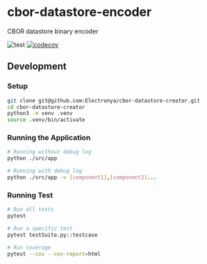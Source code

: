 # cbor-datastore-encoder
CBOR datastore binary encoder

![test](https://github.com/Electronya/cbor-datastore-creator/actions/workflows/test.yml/badge.svg)
[![codecov](https://codecov.io/gh/Electronya/cbor-datastore-creator/graph/badge.svg?token=BNR4z8iMQ7)](https://codecov.io/gh/Electronya/cbor-datastore-creator)

## Development
### Setup
```sh
git clone git@github.com:Electronya/cbor-datastore-creator.git
cd cbor-datastore-creator
python3 -m venv .venv
source .venv/bin/activate
```

### Running the Application
```sh
# Running without debug log
python ./src/app

# Running with debug log
python ./src/app -v [component1],[component2]...
```

### Running Test
```sh
# Run all tests
pytest

# Run a specific test
pytest testSuite.py::testcase

# Run coverage
pytest --cov --cov-report=html
```
